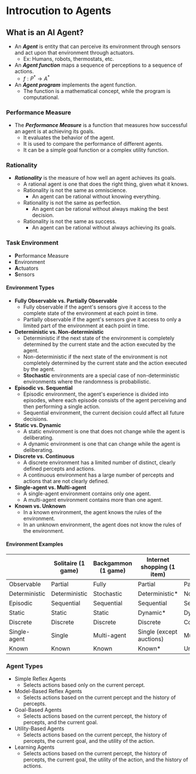 # Introcution to Agents

## What is an AI Agent?

- An **_Agent_** is entity that can perceive its environment through sensors and act upon that environment through actuators.
  - Ex: Humans, robots, thermostats, etc.
- An **_Agent function_** maps a sequence of perceptions to a sequence of actions.
  - $f: P^* \rightarrow A^*$
- An **_Agent program_** implements the agent function.
  - The function is a mathematical concept, while the program is computational.

### Performance Measure

- The **_Performance Measure_** is a function that measures how successful an agent is at achieving its goals.
  - It evaluates the behavior of the agent.
  - It is used to compare the performance of different agents.
  - It can be a simple goal function or a complex utility function.

### Rationality

- **_Rationality_** is the measure of how well an agent achieves its goals.
  - A rational agent is one that does the right thing, given what it knows.
  - Rationality is not the same as omniscience.
    - An agent can be rational without knowing everything.
  - Rationality is not the same as perfection.
    - An agent can be rational without always making the best decision.
  - Rationality is not the same as success.
    - An agent can be rational without always achieving its goals.

### Task Environment

- **P**erformance Measure
- **E**nvironment
- **A**ctuators
- **S**ensors

#### Environment Types

- **Fully Observable vs. Partially Observable**
  - Fully observable if the agent's sensors give it access to the complete state of the environment at each point in time.
  - Partially observable if the agent's sensors give it access to only a limited part of the environment at each point in time.
- **Deterministic vs. Non-deterministic**
  - Deterministic if the next state of the environment is completely determined by the current state and the action executed by the agent.
  - Non-deterministic if the next state of the environment is not completely determined by the current state and the action executed by the agent.
  - **Stochastic** environments are a special case of non-deterministic environments where the randomness is probabilistic.
- **Episodic vs. Sequential**
  - Episodic environment, the agent's experience is divided into episodes, where each episode consists of the agent perceiving and then performing a single action.
  - Sequential environment, the current decision could affect all future decisions.
- **Static vs. Dynamic**
  - A static environment is one that does not change while the agent is deliberating.
  - A dynamic environment is one that can change while the agent is deliberating.
- **Discrete vs. Continuous**
  - A discrete environment has a limited number of distinct, clearly defined percepts and actions.
  - A continuous environment has a large number of percepts and actions that are not clearly defined.
- **Single-agent vs. Multi-agent**
  - A single-agent environment contains only one agent.
  - A multi-agent environment contains more than one agent.
- **Known vs. Unknown**
  - In a known environment, the agent knows the rules of the environment.
  - In an unknown environment, the agent does not know the rules of the environment.

#### Environment Examples

|               | Solitaire (1 game) | Backgammon (1 game) | Internet shopping (1 item) | Auto Taxi (1 trip) |
| ------------- | ------------------ | ------------------- | -------------------------- | ------------------ |
| Observable    | Partial            | Fully               | Partial                    | Partial            |
| Deterministic | Deterministic      | Stochastic          | Deterministic\*            | Nondeterministic   |
| Episodic      | Sequential         | Sequential          | Sequential                 | Sequential         |
| Static        | Static             | Static              | Dynamic\*                  | Dynamic            |
| Discrete      | Discrete           | Discrete            | Discrete                   | Continuous         |
| Single-agent  | Single             | Multi-agent         | Single (except auctions)   | Multi-agent        |
| Known         | Known              | Known               | Known\*                    | Unknown            |

### Agent Types

- Simple Reflex Agents
  - Selects actions based only on the current percept.
- Model-Based Reflex Agents
  - Selects actions based on the current percept and the history of percepts.
- Goal-Based Agents
  - Selects actions based on the current percept, the history of percepts, and the current goal.
- Utility-Based Agents
  - Selects actions based on the current percept, the history of percepts, the current goal, and the utility of the action.
- Learning Agents
  - Selects actions based on the current percept, the history of percepts, the current goal, the utility of the action, and the history of actions.
